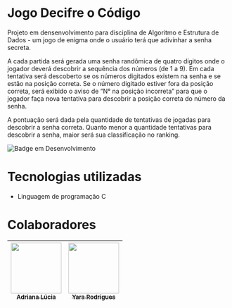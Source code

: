 # Jogo Decifre o Código


Projeto em densenvolvimento para disciplina de Algoritmo e Estrutura de Dados - um jogo de enigma onde o usuário terá que adivinhar a senha secreta.

A cada partida será gerada uma senha randômica de quatro dígitos onde o jogador deverá descobrir a sequência dos números (de 1 a 9). Em cada tentativa será descoberto se os números digitados existem na senha e se estão na posição correta. Se o número digitado estiver fora da posição correta, será exibido o aviso de “N° na posição incorreta” para que o jogador faça nova tentativa para descobrir a posição correta do número da senha. 

A pontuação será dada pela quantidade de tentativas de jogadas para descobrir a senha correta. Quanto menor a quantidade tentativas para descobrir a senha, maior será sua classificação no ranking.


![Badge em Desenvolvimento](http://img.shields.io/static/v1?label=STATUS&message=EM%20DESENVOLVIMENTO&color=GREEN&style=for-the-badge)

# Tecnologias utilizadas
* Linguagem de programação C

# Colaboradores

| [<img loading="lazy" src="https://avatars.githubusercontent.com/u/108764670?v=4" width=115><br><sub>Adriana Lúcia</sub>](https://github.com/Dricalucia) |  [<img loading="lazy" src="https://avatars.githubusercontent.com/u/103130662?v=4" width=115><br><sub>Yara Rodrigues</sub>](https://github.com/Yara-R) |
| :---: | :---: |
